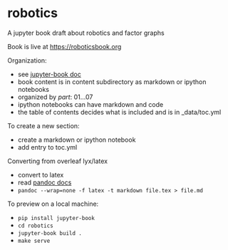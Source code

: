 # robotics
A jupyter book draft about robotics and factor graphs

Book is live at https://roboticsbook.org

Organization: 
- see [jupyter-book doc](https://jupyterbook.org/guide/01-5_tour.html)
- book content is in content subdirectory as markdown or ipython notebooks
- organized by *part*: 01...07
- ipython notebooks can have markdown and code
- the table of contents decides what is included and is in _data/toc.yml

To create a new section:
- create a markdown or ipython notebook
- add entry to toc.yml

Converting from overleaf lyx/latex
- convert to latex
- read [pandoc docs](https://pandoc.org/getting-started.html)
- `pandoc --wrap=none -f latex -t markdown file.tex > file.md`

To preview on a local machine:
- `pip install jupyter-book`
- `cd robotics`
- `jupyter-book build . `
- `make serve`

